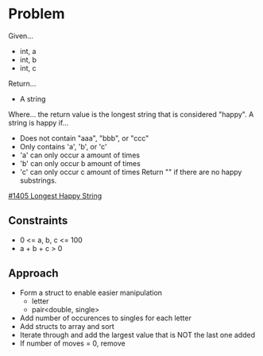 
# Problem
Given... 
- int, a
- int, b
- int, c

Return...
- A string

Where...
the return value is the longest string that is considered "happy". A string is
happy if...
- Does not contain "aaa", "bbb", or "ccc"
- Only contains 'a', 'b', or 'c'
- 'a' can only occur a amount of times
- 'b' can only occur b amount of times
- 'c' can only occur c amount of times
Return "" if there are no happy substrings.

[#1405 Longest Happy String](https://leetcode.com/problems/longest-happy-string/description/)

## Constraints
- 0 <= a, b, c <= 100
- a + b + c > 0

## Approach
- Form a struct to enable easier manipulation
    - letter
    - pair<double, single>
- Add number of occurences to singles for each letter
- Add structs to array and sort
- Iterate through and add the largest value that is NOT the last one added
- If number of moves = 0, remove
